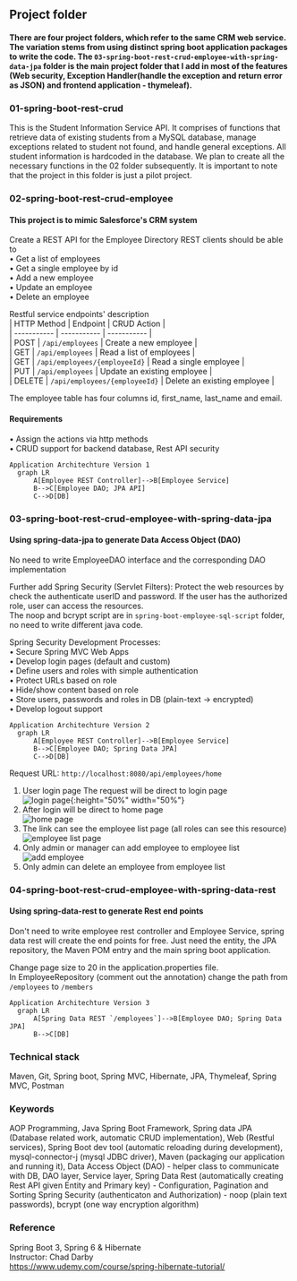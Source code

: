 ## Project folder
#### There are four project folders, which refer to the same CRM web service. The variation stems from using distinct spring boot application packages to write the code. The `03-spring-boot-rest-crud-employee-with-spring-data-jpa` folder is the main project folder that I add in most of the features (Web security, Exception Handler(handle the exception and return error as JSON) and frontend application - thymeleaf).  

### 01-spring-boot-rest-crud
This is the Student Information Service API. 
It comprises of functions that retrieve data of existing students 
from a MySQL database, manage exceptions related to student not found,
and handle general exceptions.
All student information is hardcoded in the database. 
We plan to create all the necessary functions in the 02 folder subsequently. 
It is important to note that the project in this folder is just a pilot project.

### 02-spring-boot-rest-crud-employee
#### This project is to mimic Salesforce's CRM system  
Create a REST API for the Employee Directory
REST clients should be able to  
• Get a list of employees  
• Get a single employee by id  
• Add a new employee  
• Update an employee  
• Delete an employee  

Restful service endpoints' description  
| HTTP Method | Endpoint |  CRUD Action |  
| ----------- | ----------- |  ----------- |   
| POST | `/api/employees` | Create a new employee |  
| GET | `/api/employees` | Read a list of employees |  
| GET | `/api/employees/{employeeId}` | Read a single employee |  
| PUT | `/api/employees` | Update an existing employee |  
| DELETE | `/api/employees/{employeeId}` | Delete an existing employee | 

The employee table has four columns id, first_name, last_name and email.

#### Requirements
• Assign the actions via http methods  
• CRUD support for backend database, Rest API security

```
Application Architechture Version 1 
  graph LR
      A[Employee REST Controller]-->B[Employee Service]
      B-->C[Employee DAO; JPA API]
      C-->D[DB]
```

### 03-spring-boot-rest-crud-employee-with-spring-data-jpa
#### Using spring-data-jpa to generate Data Access Object (DAO)
No need to write EmployeeDAO interface and the corresponding DAO implementation

Further add Spring Security (Servlet Filters):
Protect the web resources by check the authenticate userID and password. If the user has the authorized role, user can access the resources.  
The noop and bcrypt script are in `spring-boot-employee-sql-script` folder, no need to write different java code. 

Spring Security Development Processes:  
• Secure Spring MVC Web Apps  
• Develop login pages (default and custom)  
• Define users and roles with simple authentication  
• Protect URLs based on role  
• Hide/show content based on role  
• Store users, passwords and roles in DB (plain-text -> encrypted)  
• Develop logout support

```
Application Architechture Version 2
  graph LR
      A[Employee REST Controller]-->B[Employee Service]
      B-->C[Employee DAO; Spring Data JPA]
      C-->D[DB]
```

Request URL: `http://localhost:8080/api/employees/home`
1. User login page
The request will be direct to login page  
![login page](/graphs/login_page.png "login page"){:height="50%" width="50%"}
2. After login will be direct to home page  
![home page](/graphs/home_page.png)
3. The link can see the employee list page (all roles can see this resource)  
![employee list page](/graphs/employee_list_page.png)
4. Only admin or manager can add employee to employee list  
![add employee](/graphs/add_employee.png)
5. Only admin can delete an employee from employee list  


### 04-spring-boot-rest-crud-employee-with-spring-data-rest
#### Using spring-data-rest to generate Rest end points
Don't need to write employee rest controller and Employee Service, spring data rest will create the end points for free. Just need the entity, the JPA repository, the Maven POM entry and the main spring boot application.

Change page size to 20 in the application.properties file.  
In EmployeeRepository (comment out the annotation) change the path from `/employees` to `/members`  

```
Application Architechture Version 3
  graph LR
      A[Spring Data REST `/employees`]-->B[Employee DAO; Spring Data JPA]
      B-->C[DB]
```
### Technical stack
Maven, Git, Spring boot, Spring MVC, Hibernate, JPA, Thymeleaf, Spring MVC, Postman

### Keywords
AOP Programming, Java Spring Boot Framework,
Spring data JPA (Database related work, automatic CRUD implementation),
Web (Restful services),
Spring Boot dev tool (automatic reloading during development),
mysql-connector-j (mysql JDBC driver),
Maven (packaging our application and running it),
Data Access Object (DAO) - helper class to communicate with DB,
DAO layer, Service layer,
Spring Data Rest (automatically creating Rest API given Entity and Primary key) -
Configuration, Pagination and Sorting
Spring Security (authenticaton and Authorization) - noop (plain text passwords), bcrypt (one way encryption algorithm)

### Reference
Spring Boot 3, Spring 6 & Hibernate  
Instructor: Chad Darby  
https://www.udemy.com/course/spring-hibernate-tutorial/